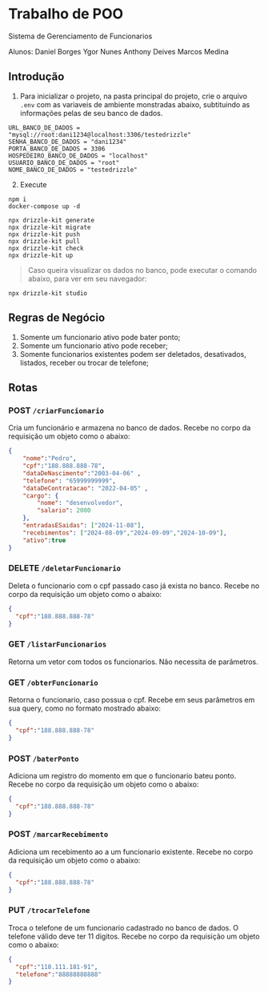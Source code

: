 # Trabalho de POO
Sistema de Gerenciamento de Funcionarios

Alunos: 
Daniel Borges
Ygor Nunes
Anthony Deives
Marcos Medina

## Introdução

1. Para inicializar o projeto, na pasta principal do projeto, crie o arquivo `.env` com as variaveis de ambiente monstradas abaixo, subtituindo as informações pelas de seu banco de dados.

```
URL_BANCO_DE_DADOS = "mysql://root:dani1234@localhost:3306/testedrizzle"
SENHA_BANCO_DE_DADOS = "dani1234"
PORTA_BANCO_DE_DADOS = 3306
HOSPEDEIRO_BANCO_DE_DADOS = "localhost"
USUARIO_BANCO_DE_DADOS = "root"
NOME_BANCO_DE_DADOS = "testedrizzle"
```

2. Execute 

```
npm i
docker-compose up -d

npx drizzle-kit generate
npx drizzle-kit migrate
npx drizzle-kit push
npx drizzle-kit pull
npx drizzle-kit check
npx drizzle-kit up

```

> Caso queira visualizar os dados no banco, pode executar o comando abaixo, para ver em seu navegador:
```
npx drizzle-kit studio
```

## Regras de Negócio

1. Somente um funcionario ativo pode bater ponto;
2. Somente um funcionario ativo pode receber;
3. Somente funcionarios existentes podem ser deletados, desativados, listados, receber ou trocar de telefone;

## Rotas

### POST `/criarFuncionario`
Cria um funcionário e armazena no banco de dados. Recebe no corpo da requisição um objeto como o abaixo:
```json
{
    "nome":"Pedro",
    "cpf":"188.888.888-78",
    "dataDeNascimento":"2003-04-06" ,
    "telefone": "65999999999",
    "dataDeContratacao": "2022-04-05" ,
    "cargo": {
        "nome": "desenvolvedor",
        "salario": 2000
    },
    "entradasESaidas": ["2024-11-08"],
    "recebimentos": ["2024-08-09","2024-09-09","2024-10-09"],
    "ativo":true
}
```

### DELETE `/deletarFuncionario`
Deleta o funcionario com o cpf passado caso já exista no banco. Recebe no corpo da requisição um objeto como o abaixo:
```json
{
  "cpf":"188.888.888-78"
}
```

### GET `/listarFuncionarios` 
Retorna um vetor com todos os funcionarios. Não necessita de parâmetros.


### GET `/obterFuncionario`
Retorna o funcionario, caso possua o cpf. Recebe em seus parâmetros em sua query, como no formato mostrado abaixo:
```json
{
  "cpf":"188.888.888-78"
}
```

### POST `/baterPonto`
Adiciona um registro do momento em que o funcionario bateu ponto. Recebe no corpo da requisição um objeto como o abaixo:
```json
{
  "cpf":"188.888.888-78"
}
```

### POST `/marcarRecebimento`
Adiciona um recebimento ao a um funcionario existente. Recebe no corpo da requisição um objeto como o abaixo:
```json
{
  "cpf":"188.888.888-78"
}
```

### PUT `/trocarTelefone`
Troca o telefone de um funcionario cadastrado no banco de dados. O telefone válido deve ter 11 digitos. Recebe no corpo da requisição um objeto como o abaixo:
```json
{
  "cpf":"118.111.181-91",
  "telefone":"88888888888"
}
```

